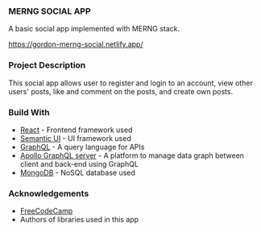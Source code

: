 ### MERNG SOCIAL APP
A basic social app implemented with MERNG stack.

https://gordon-merng-social.netlify.app/

### Project Description
This social app allows user to register and login to an account, view other users' posts, like and comment on the posts, and create own posts.

### Build With
- [React](https://reactjs.org) - Frontend framework used
- [Semantic UI](https://semantic-ui.com/) - UI framework used
- [GraphQL](https://graphql.org/) - A query language for APIs
- [Apollo GraphQL server](https://github.com/apollographql/apollo-server#readme) - A platform to manage data graph between client and back-end using GraphQL
- [MongoDB](https://www.mongodb.com/) - NoSQL database used

### Acknowledgements
- [FreeCodeCamp](https://www.freecodecamp.org/)
- Authors of libraries used in this app
